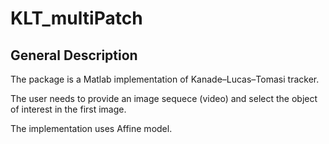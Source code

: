 # KLT_multiPatch

## General Description
The package is a Matlab implementation of Kanade–Lucas–Tomasi tracker.

The user needs to provide an image sequece (video) and select the object of interest in the first image.   

The implementation uses Affine model.  
